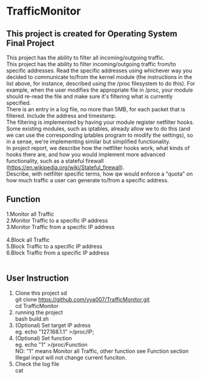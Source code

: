 # TrafficMonitor
## This project is created for Operating System Final Project
This project has the ability to filter all incoming/outgoing traffic. <br />
This project has the ability to filter incoming/outgoing traffic from/to specific addresses. Read the specific addresses using whichever way you decided to communicate to/from the kernel module (the instructions in the list above, for instance, described using the /proc filesystem to do this). For example, when the user modifies the appropriate file in /proc, your module should re-read the file and make sure it's filtering what is currently specified. <br />
There is an entry in a log file, no more than 5MB, for each packet that is filtered. Include the address and timestamp. <br />
The filtering is implemented by having your module register netfilter hooks. Some existing modules, such as iptables, already allow we to do this (and we can use the corresponding iptables program to modify the settings), so in a sense, we're implementing similar but simplified functionality.<br />
In project report, we describe how the netfilter hooks work, what kinds of hooks there are, and how you would implement more advanced functionality, such as a stateful firewall (https://en.wikipedia.org/wiki/Stateful_firewall).<br />
Describe, with netfilter specific terms, how qw would enforce a "quota" on how much traffic a user can generate to/from a specific address.<br />

## Function
1.Monitor all Traffic<br />
2.Monitor Traffic to a specific IP address<br />
3.Monitor Traffic from a specific IP address<br />
<br />
4.Block all Traffic<br />
5.Block Traffic to a specific IP address<br />
6.Block Traffic from a specific IP address<br />
<br />
## User Instruction
1. Clone this project sd<br />
	git clone https://github.com/yya007/TrafficMonitor.git<br />
	cd TrafficMonitor<br />
2. running the project<br />
	bash build.sh<br />
3. (Optional) Set target IP adress<br />
	eg. echo "127.168.1.1" >/proc/IP;<br />
4. (Optional) Set function<br />
	eg. echo "1" >/proc/Function <br />
	NO: "1" means Monitor all Traffic, other function see Function section<br />
	Illegal input will not change current funciton.<br />
5. Check the log file<br />
	cat <br />
